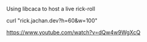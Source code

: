 Using libcaca to host a live rick-roll

curl "rick.jachan.dev?h=60&w=100"

https://www.youtube.com/watch?v=dQw4w9WgXcQ
